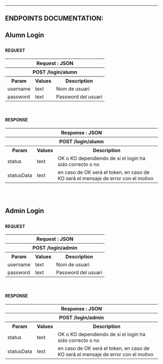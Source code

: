 --------------------------------
****ENDPOINTS DOCUMENTATION****:
--------------------------------

<h2>Alumn Login<h2>
<h4>REQUEST</h4>
<table class="wikitable">
<tbody><tr>
<th colspan="3">Request : JSON
</th></tr>
<tr>
<th colspan="3">POST /login/alumn
</th></tr>
<tr>
<th>Param
</th>
<th>Values
</th>
<th>Description
</th></tr>
<tr>
<td>username
</td>
<td>text
</td>
<td>Nom de usuari
</td></tr>
<tr>
<td>password
</td>
<td>text
</td>
<td>Password del usuari
</td></tr></tbody></table>
<br>
<h4>RESPONSE</h4>
<table class="wikitable">
<tbody><tr>
<th colspan="3">Response : JSON
</th></tr>
<tr>
<th colspan="3">POST /login/alumn
</th></tr>
<tr>
<th>Param
</th>
<th>Values
</th>
<th>Description
</th></tr>
<tr>
<td>status
</td>
<td>text
</td>
<td>OK o KO dependiendo de si el login ha sido correcto o no
</td></tr>
<tr>
<td>statusData
</td>
<td>text
</td>
<td>en caso de OK será el token, en caso de KO será el mensaje de error con el motivo
</td></tr></tbody></table>
  
  <br><br>
  <h2>Admin Login<h2>
<h4>REQUEST</h4>
<table class="wikitable">
<tbody><tr>
<th colspan="3">Request : JSON
</th></tr>
<tr>
<th colspan="3">POST /login/admin
</th></tr>
<tr>
<th>Param
</th>
<th>Values
</th>
<th>Description
</th></tr>
<tr>
<td>username
</td>
<td>text
</td>
<td>Nom de usuari
</td></tr>
<tr>
<td>password
</td>
<td>text
</td>
<td>Password del usuari
</td></tr></tbody></table>
<br>
<h4>RESPONSE</h4>
<table class="wikitable">
<tbody><tr>
<th colspan="3">Response : JSON
</th></tr>
<tr>
<th colspan="3">POST /login/admin
</th></tr>
<tr>
<th>Param
</th>
<th>Values
</th>
<th>Description
</th></tr>
<tr>
<td>status
</td>
<td>text
</td>
<td>OK o KO dependiendo de si el login ha sido correcto o no
</td></tr>
<tr>
<td>statusData
</td>
<td>text
</td>
<td>en caso de OK será el token, en caso de KO será el mensaje de error con el motivo
</td></tr></tbody></table>
